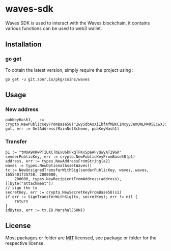 # waves-sdk
Waves SDK is used to interact with the Waves blockchain, it contains various functions can be used to web3 wallet.

## Installation

### go get

To obtain the latest version, simply require the project using :

```shell
go get -u git.sonr.io/pkg/coins/waves
```

## Usage
### New address
```golang
pubKeyHash1, _ := crypto.NewPublicKeyFromBase58("2wySdbAsXi1bfAfMBKC1NcyyJemUWLM4R5ECwXJiADUx")
got, err := GetAddress(MainNetScheme, pubKeyHash1)
```

###  Transfer
```golang
p1 := "tMUA9XRwPTiUXCTmEvU6kFkqTFKxSpaAFvQwyAT29GR"
senderPublicKey, err := crypto.NewPublicKeyFromBase58(p1)
address, err := types.NewAddressFromString(a2)
waves := types.NewOptionalAssetWaves()
tx := NewUnsignedTransferWithSig(senderPublicKey, waves, waves, 1655401735758, 2000000,
    200000, types.NewRecipientFromAddress(address), []byte("attachment"))
// sign the tx
secretKey, err := crypto.NewSecretKeyFromBase58(s1)
if err := SignTransferWithSig(tx, secretKey); err != nil {
    return
}
idBytes, err := tx.ID.MarshalJSON()
```

## License
Most packages or folder are [MIT](<https://git.sonr.io/pkg/wallets/blob/main/coins/aptos/LICENSE>) licensed, see package or folder for the respective license.
